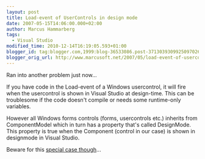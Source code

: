 ```yaml
---
layout: post
title: Load-event of UserControls in design mode
date: 2007-05-15T14:06:00.000+02:00
author: Marcus Hammarberg
tags:
  - Visual Studio
modified_time: 2010-12-14T16:19:05.593+01:00
blogger_id: tag:blogger.com,1999:blog-36533086.post-3713039309925097026
blogger_orig_url: http://www.marcusoft.net/2007/05/load-event-of-usercontrols-in-design.html
---
```


Ran into another problem just now...

If you have code in the Load-event of a Windows <span
id="SPELLING_ERROR_0" class="blsp-spelling-error">usercontrol, it
will fire when the usercontrol is shown in Visual Studio
at design-time. This can be troublesome if the code doesn't compile or
needs some runtime-only variables.

However all Windows forms controls (forms, usercontrols etc.) inherits from
ComponentModel which in turn has a
property that's called DesignMode. This property is true
when the Component (control in our case) is shown in designmode in
Visual Studio.

Beware for this [special case
though](http://dotnetjunkies.com/WebLog/mjordan/archive/2003/12/01/4117.aspx)...
